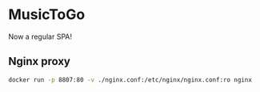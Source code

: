 # MusicToGo

Now a regular SPA!

## Nginx proxy

```sh
docker run -p 8807:80 -v ./nginx.conf:/etc/nginx/nginx.conf:ro nginx
```

